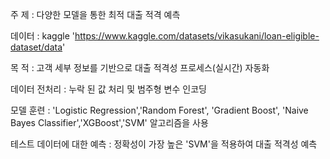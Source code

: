 주 제 : 다양한 모델을 통한 최적 대출 적격 예측

데이터 : kaggle    'https://www.kaggle.com/datasets/vikasukani/loan-eligible-dataset/data'

목 적 : 고객 세부 정보를 기반으로 대출 적격성 프로세스(실시간) 자동화

데이터 전처리 : 누락 된 값 처리 및 범주형 변수 인코딩 

모델 훈련 : 'Logistic Regression','Random Forest', 'Gradient Boost', 'Naive Bayes Classifier','XGBoost','SVM' 알고리즘을 사용

테스트 데이터에 대한 예측 : 정확성이 가장 높은 'SVM'을 적용하여 대출 적격성 예측

